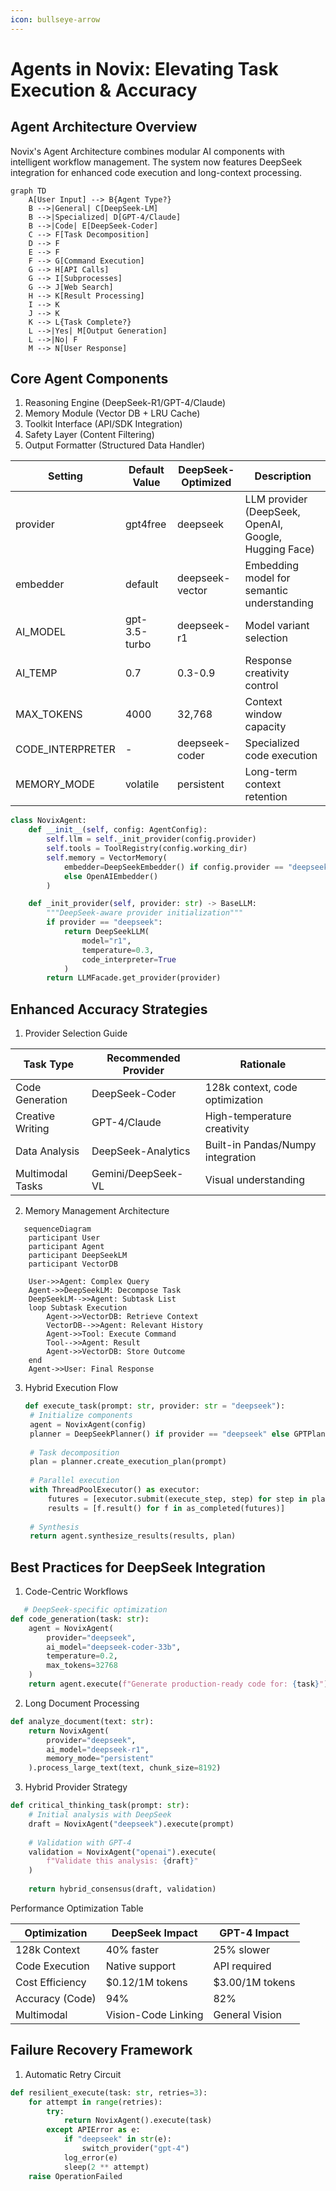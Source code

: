 ```yaml
---
icon: bullseye-arrow
---
```


# Agents in Novix: Elevating Task Execution & Accuracy

## Agent Architecture Overview

Novix's Agent Architecture combines modular AI components with intelligent workflow management. The system now features DeepSeek integration for enhanced code execution and long-context processing.

```mermaid
graph TD
    A[User Input] --> B{Agent Type?}
    B -->|General| C[DeepSeek-LM]
    B -->|Specialized| D[GPT-4/Claude]
    B -->|Code| E[DeepSeek-Coder]
    C --> F[Task Decomposition]
    D --> F
    E --> F
    F --> G[Command Execution]
    G --> H[API Calls]
    G --> I[Subprocesses]
    G --> J[Web Search]
    H --> K[Result Processing]
    I --> K
    J --> K
    K --> L{Task Complete?}
    L -->|Yes| M[Output Generation]
    L -->|No| F
    M --> N[User Response]
```

## Core Agent Components

1. Reasoning Engine (DeepSeek-R1/GPT-4/Claude)
2. Memory Module (Vector DB + LRU Cache)
3. Toolkit Interface (API/SDK Integration)
4. Safety Layer (Content Filtering)
5. Output Formatter (Structured Data Handler)

| Setting           | Default Value | DeepSeek-Optimized | Description                                           |
| ----------------- | ------------- | ------------------ | ----------------------------------------------------- |
| provider          | gpt4free      | deepseek           | LLM provider (DeepSeek, OpenAI, Google, Hugging Face) |
| embedder          | default       | deepseek-vector    | Embedding model for semantic understanding            |
| AI\_MODEL         | gpt-3.5-turbo | deepseek-r1        | Model variant selection                               |
| AI\_TEMP          | 0.7           | 0.3-0.9            | Response creativity control                           |
| MAX\_TOKENS       | 4000          | 32,768             | Context window capacity                               |
| CODE\_INTERPRETER | -             | deepseek-coder     | Specialized code execution                            |
| MEMORY\_MODE      | volatile      | persistent         | Long-term context retention                           |

```python
class NovixAgent:
    def __init__(self, config: AgentConfig):
        self.llm = self._init_provider(config.provider)
        self.tools = ToolRegistry(config.working_dir)
        self.memory = VectorMemory(
            embedder=DeepSeekEmbedder() if config.provider == "deepseek" 
            else OpenAIEmbedder()
        )

    def _init_provider(self, provider: str) -> BaseLLM:
        """DeepSeek-aware provider initialization"""
        if provider == "deepseek":
            return DeepSeekLLM(
                model="r1",
                temperature=0.3,
                code_interpreter=True
            )
        return LLMFacade.get_provider(provider)
```

## Enhanced Accuracy Strategies

1. Provider Selection Guide

| Task Type        | Recommended Provider | Rationale                         |
| ---------------- | -------------------- | --------------------------------- |
| Code Generation  | DeepSeek-Coder       | 128k context, code optimization   |
| Creative Writing | GPT-4/Claude         | High-temperature creativity       |
| Data Analysis    | DeepSeek-Analytics   | Built-in Pandas/Numpy integration |
| Multimodal Tasks | Gemini/DeepSeek-VL   | Visual understanding              |

2. Memory Management Architecture

```mermaid
   sequenceDiagram
    participant User
    participant Agent
    participant DeepSeekLM
    participant VectorDB
    
    User->>Agent: Complex Query
    Agent->>DeepSeekLM: Decompose Task
    DeepSeekLM-->>Agent: Subtask List
    loop Subtask Execution
        Agent->>VectorDB: Retrieve Context
        VectorDB-->>Agent: Relevant History
        Agent->>Tool: Execute Command
        Tool-->>Agent: Result
        Agent->>VectorDB: Store Outcome
    end
    Agent->>User: Final Response
```

3.  Hybrid Execution Flow

    ```python
    def execute_task(prompt: str, provider: str = "deepseek"):
     # Initialize components
     agent = NovixAgent(config)
     planner = DeepSeekPlanner() if provider == "deepseek" else GPTPlanner()
     
     # Task decomposition
     plan = planner.create_execution_plan(prompt)
     
     # Parallel execution
     with ThreadPoolExecutor() as executor:
         futures = [executor.submit(execute_step, step) for step in plan]
         results = [f.result() for f in as_completed(futures)]
     
     # Synthesis
     return agent.synthesize_results(results, plan)
    ```

## Best Practices for DeepSeek Integration

1. Code-Centric Workflows

```python
   # DeepSeek-specific optimization
def code_generation(task: str):
    agent = NovixAgent(
        provider="deepseek",
        ai_model="deepseek-coder-33b",
        temperature=0.2,
        max_tokens=32768
    )
    return agent.execute(f"Generate production-ready code for: {task}")
```

2. Long Document Processing

```python
def analyze_document(text: str):
    return NovixAgent(
        provider="deepseek",
        ai_model="deepseek-r1",
        memory_mode="persistent"
    ).process_large_text(text, chunk_size=8192)
```

3. Hybrid Provider Strategy

```python
def critical_thinking_task(prompt: str):
    # Initial analysis with DeepSeek
    draft = NovixAgent("deepseek").execute(prompt)
    
    # Validation with GPT-4
    validation = NovixAgent("openai").execute(
        f"Validate this analysis: {draft}"
    )
    
    return hybrid_consensus(draft, validation)
```

Performance Optimization Table

| Optimization    | DeepSeek Impact     | GPT-4 Impact    |
| --------------- | ------------------- | --------------- |
| 128k Context    | 40% faster          | 25% slower      |
| Code Execution  | Native support      | API required    |
| Cost Efficiency | $0.12/1M tokens     | $3.00/1M tokens |
| Accuracy (Code) | 94%                 | 82%             |
| Multimodal      | Vision-Code Linking | General Vision  |

## Failure Recovery Framework

1. Automatic Retry Circuit

```python
def resilient_execute(task: str, retries=3):
    for attempt in range(retries):
        try:
            return NovixAgent().execute(task)
        except APIError as e:
            if "deepseek" in str(e):
                switch_provider("gpt-4")
            log_error(e)
            sleep(2 ** attempt)
    raise OperationFailed
```
